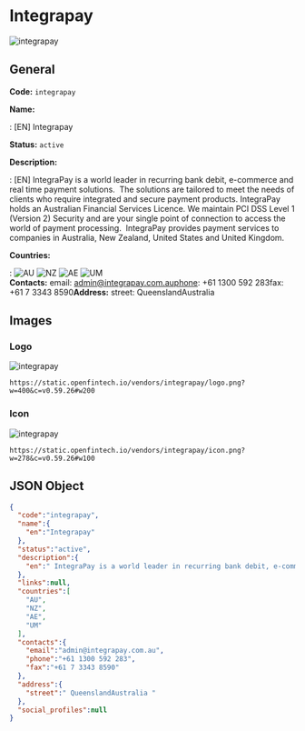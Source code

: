 
# Integrapay 
![integrapay](https://static.openfintech.io/vendors/integrapay/logo.png?w=400&c=v0.59.26#w200)  

## General 
 
**Code:** `integrapay` 
 
**Name:** 
 
:	[EN] Integrapay 
 
**Status:** `active` 
 
**Description:** 
 
: [EN]  IntegraPay is a world leader in recurring bank debit, e-commerce and real time payment solutions.  The solutions are tailored to meet the needs of clients who require integrated and secure payment products. IntegraPay holds an Australian Financial Services Licence. We maintain PCI DSS Level 1 (Version 2) Security and are your single point of connection to access the world of payment processing.  IntegraPay provides payment services to companies in Australia, New Zealand, United States and United Kingdom.  
 
 
**Countries:** 
 
:	![AU](https://cdnjs.cloudflare.com/ajax/libs/flag-icon-css/3.3.0/flags/4x3/au.svg#w24) 	![NZ](https://cdnjs.cloudflare.com/ajax/libs/flag-icon-css/3.3.0/flags/4x3/nz.svg#w24) 	![AE](https://cdnjs.cloudflare.com/ajax/libs/flag-icon-css/3.3.0/flags/4x3/ae.svg#w24) 	![UM](https://cdnjs.cloudflare.com/ajax/libs/flag-icon-css/3.3.0/flags/4x3/um.svg#w24)  
**Contacts:** 
email: admin@integrapay.com.auphone: +61 1300 592 283fax: +61 7 3343 8590**Address:** 
street:  QueenslandAustralia  

## Images 

### Logo 
 
![integrapay](https://static.openfintech.io/vendors/integrapay/logo.png?w=400&c=v0.59.26#w200)  

```
https://static.openfintech.io/vendors/integrapay/logo.png?w=400&c=v0.59.26#w200
```  

### Icon 
 
![integrapay](https://static.openfintech.io/vendors/integrapay/icon.png?w=278&c=v0.59.26#w100)  

```
https://static.openfintech.io/vendors/integrapay/icon.png?w=278&c=v0.59.26#w100
```  

## JSON Object 

```json
{
  "code":"integrapay",
  "name":{
    "en":"Integrapay"
  },
  "status":"active",
  "description":{
    "en":" IntegraPay is a world leader in recurring bank debit, e-commerce and real time payment solutions.\u00a0 The solutions are tailored to meet the needs of clients who require integrated and secure payment products. IntegraPay holds an Australian Financial Services Licence. We maintain PCI DSS Level 1 (Version 2) Security and are your single point of connection to access the world of payment processing.\u00a0 IntegraPay provides payment services to companies in Australia, New Zealand, United States and United Kingdom. "
  },
  "links":null,
  "countries":[
    "AU",
    "NZ",
    "AE",
    "UM"
  ],
  "contacts":{
    "email":"admin@integrapay.com.au",
    "phone":"+61 1300 592 283",
    "fax":"+61 7 3343 8590"
  },
  "address":{
    "street":" QueenslandAustralia "
  },
  "social_profiles":null
}
```  
